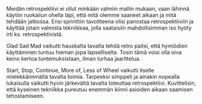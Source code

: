 Meidän retrospektiivi ei ollut minkään valmiin mallin mukaan, vaan lähinnä käytiin ruokailun ohella läpi, että mitä olemme saaneet aikaan ja mitä tehdään jatkossa. Ensi sprinttiin tavoitteena olisi panostaa retrospektiiviin ja käyttää jotain valmista tekniikkaa, jolla saataisiin mahdollisimman iso hyöty irti ks. retrospektivistä.

 Glad Sad Mad vaikutti hauskalta tavalta tehdä retro paitsi, että hymiödien käyttäminen tuntuu hieman jopa lapselliselta. Tosin tämä voisi olla oiva keino kertoa tuntemuksistaan, ilman turhaa jaarittelua.

Start, Stop, Continue, More of, Less of Wheel vaikutti itselle mielekkäimmältä tavalta toimia. Tarpeeksi simppeli ja ainakin nopealla lukaisulla vaikutti hyvin järkevältä tavalta toteuttaa retrospektiivi. Kuvittelisin, että kyseinen tekniikka pureutuu enemmän kiinni asioiden aikaan saamisen tehostamiseen.
